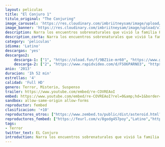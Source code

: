 ```yaml
---
layout: peliculas
title: "El Conjuro 1"
titulo_original: "The Conjuring"
image_carousel: 'https://res.cloudinary.com/imbriitneysam/image/upload/v1543966520/conjuro-poster-min.jpg'
image_banner: 'https://res.cloudinary.com/imbriitneysam/image/upload/v1543966524/conjuro-banner-min.jpg'
description: Narra los encuentros sobrenaturales que vivió la familia Perron en su casa de Rhode Island a principios de los 70. El matrimonio Warren, investigadores de renombre en el mundo de los fenómenos paranormales, acudieron a la llamada de esta familia aterrorizada por la presencia en su granja de un ser maligno.
description_corta: Narra los encuentros sobrenaturales que vivió la familia Perron en su casa de Rhode Island a principios de los 70. El matrimonio Warren, investigadores de renombre en el mundo de los fenómenos paranormales, acudieron a la llamada de ...
category: 'peliculas'
idioma: 'Latino'
descargas: 'yes'
descargas2:
    descarga-1: ["1", "https://oload.fun/f/9BZ1ie-mr60", "https://www.google.com/s2/favicons?domain=openload.co","OpenLoad","https://res.cloudinary.com/imbriitneysam/image/upload/v1541473684/mexico.png", "Latino", "Full HD"]
    descarga-2: ["2", "https://www.rapidvideo.com/d/FSO6PARNO3", "https://www.google.com/s2/favicons?domain=www.rapidvideo.com","RapidVideo","https://res.cloudinary.com/imbriitneysam/image/upload/v1541473684/mexico.png", "Latino", "Full HD"]
anio: '2013'
duracion: '1h 52 min'
estrellas: '4'
calidad: 'Full HD'
genero: Terror, Misterio, Suspenso
trailer: https://www.youtube.com/embed/re-COVREAoI
embed: https://www.youtube.com/embed/re-COVREAoI?rel=0&amp;hd=1&border=0&wmode=opaque&enablejsapi=1&modestbranding=1&controls=1&showinfo=1
sandbox: allow-same-origin allow-forms
reproductor: fembed
clasificacion: '+10'
reproductores_otros: ["https://www.zembed.to/public/dist/asteroid.html?id=09f5da22dae102cdd2041e66a84d719f&title=The%20Conjuring%201","Latino","https://mstream.press/zq3ssbmjgdrk","Latino"]
reproductores_fembed: ["https://feurl.com/v/8godg457poy","Latino","https://feurl.com/v/env8mjeer09","Latino"]
tags:
- Terror
twitter_text: EL Conjuro
introduction: Narra los encuentros sobrenaturales que vivió la familia Perron en su casa de Rhode Island a principios de los 70. El matrimonio Warren, investigadores de renombre en el mundo de los fenómenos paranormales, acudieron a la llamada de ...
---
```



 







